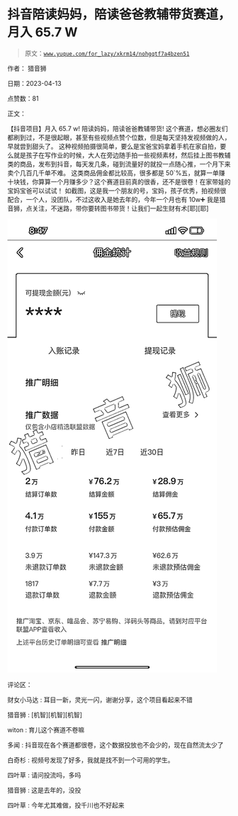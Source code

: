 # 抖音陪读妈妈，陪读爸爸教辅带货赛道，月入 65.7 W

> 原文：[`www.yuque.com/for_lazy/xkrm14/nohgqtf7a4bzen51`](https://www.yuque.com/for_lazy/xkrm14/nohgqtf7a4bzen51)

作者： 猎音狮

日期：2023-04-13

点赞数：81

正文：

【抖音项目】月入 65.7 w! 陪读妈妈，陪读爸爸教辅带货! 这个赛道，想必圈友们都刷到过，不是很起眼，甚至有些视频点赞个位数，但是每天坚持发视频做的人，早就尝到甜头了。 这种视频拍摄很简单，要么是宝爸宝妈拿着手机在家自拍，要么就是孩子在写作业的时候，大人在旁边随手拍一些视频素材，然后挂上图书教辅类的商品，发布到抖音，每天发几条，碰到流量好的就投一点随心推，一个月下来卖个几百几千单不难。 这类商品佣金都比较高，很多都是 50`%五，就算一单赚十块钱，你算算一个月赚多少？这个赛道目前真的很香，还不是很卷！在家带娃的宝妈宝爸可以试试！ 如截图，这是我一个朋友的号，宝妈，孩子优秀，拍视频很配合，一个人，没团队，不过这收入是她去年的，今年一个月也有 10w➕ 我是猎音狮，点关注，不迷路，带你要转图书带货！让我们一起生财有术[耶][耶]

![](img/164a8c2d41eeff9e90fdf6c959365c65.png)

评论区：

财女小马达 : 耳目一新，灵光一闪，谢谢分享，这个项目看起来不错

猎音狮 : [机智][机智][机智]

witon : 育儿这个赛道不卷嘛

多闻 : 抖音现在各个赛道都很卷，这个数据投放也不会少的，现在自然流太少了

白奇杉 : 视频号发现了好多，我就是找不到一个可用的学生。

四叶草 : 请问投流吗，多吗

猎音狮 : 这是去年的，没投

四叶草 : 今年尤其难做，投千川也不好起来



